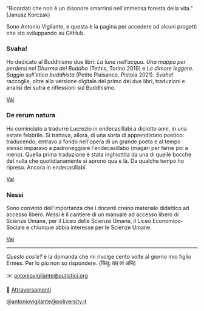 <link rel="stylesheet" href="./assets/style.css">

<div class="callout">
"Ricordati che non è un disonore smarrirsi nell'immensa foresta della vita." (Janusz Korczak)
</div>

Sono Antonio Vigilante, e questa è la pagina per accedere ad alcuni progetti che sto sviluppando su GitHub.

### Svaha!

Ho dedicato al Buddhismo due libri: _La luna nell'acqua. Una mappa per perdersi nel Dharma del Buddha_ (Tethis, Torino 2019) e _Le dimore leggere. Saggio sull'etica buddhista_ (Petite Plaisance, Pistoia 2021).
_Svaha!_ raccoglie, oltre alla versione digitale del primo dei due libri, traduzioni e analisi dei sutra e riflessioni sul Buddhismo. 

<a href="https://antonio-vigilante.github.io/svaha/" class="button orange">Vai</a>


### De rerum natura

Ho cominciato a tradurre Lucrezio in endecasillabi a diciotto anni, in una estate febbrile. Si trattava, allora, di una sorta di apprendistato poetico: traducendo, entravo a fondo nell'opera di un grande poeta e al tempo stesso imparavo a padroneggiare l'endecasillabo (magari per farne poi a meno). Quella prima traduzione è stata inghiottita da una di quelle bocche del nulla che quotidianamente si aprono qua e là. Da qualche tempo ho ripreso. Ancora in endecasillabi.  

<a href="https://antonio-vigilante.github.io/lucrezio" class="button orange">Vai</a>

### Nessi

Sono convinto dell'importanza che i docenti creino materiale didattico ad accesso libero. _Nessi_ è il cantiere di un manuale ad accesso libero di Scienze Umane, per il Liceo delle Scienze Umane, il Liceo Economico-Sociale e chiunque abbia interesse per le Scienze Umane. 

<a href="https://antonio-vigilante.github.io/nessi" class="button orange">Vai</a>

---
 _Questo cos'è?_ è la domanda che mi rivolge cento volte al giorno mio figlio Ermes. Per lo più non so rispondere. (किंतु: तत् त्वं असि)
 
✉️ antoniovigilante@autistici.org

📄 [Attraversamenti](http://www.attraversamenti.info)

@antoniovigilante@poliversity.it


